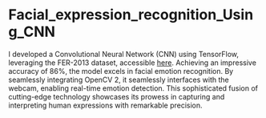 # Facial_expression_recognition_Using_CNN
I developed a Convolutional Neural Network (CNN) using TensorFlow, leveraging the FER-2013 dataset, accessible [here](https://www.kaggle.com/datasets/msambare/fer2013). Achieving an impressive accuracy of 86%, the model excels in facial emotion recognition. By seamlessly integrating OpenCV 2, it seamlessly interfaces with the webcam, enabling real-time emotion detection. This sophisticated fusion of cutting-edge technology showcases its prowess in capturing and interpreting human expressions with remarkable precision.
